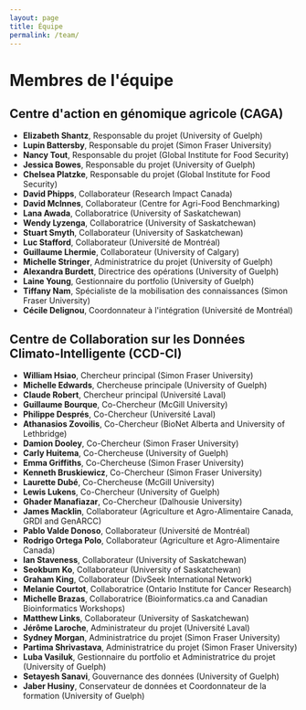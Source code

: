 ```yaml
---
layout: page
title: Équipe
permalink: /team/
---
```


# Membres de l'équipe
## Centre d'action en génomique agricole (CAGA)

- **Elizabeth Shantz**, Responsable du projet (University of Guelph) 
- **Lupin Battersby**, Responsable du projet (Simon Fraser University) 
- **Nancy Tout**, Responsable du projet (Global Institute for Food Security) 
- **Jessica Bowes**, Responsable du projet (University of Guelph)
- **Chelsea Platzke**, Responsable du projet (Global Institute for Food Security) 
- **David Phipps**, Collaborateur (Research Impact Canada)  
- **David McInnes**, Collaborateur (Centre for Agri-Food Benchmarking) 
- **Lana Awada**, Collaboratrice (University of Saskatchewan) 
- **Wendy Lyzenga**, Collaboratrice (University of Saskatchewan) 
- **Stuart Smyth**, Collaborateur (University of Saskatchewan) 
- **Luc Stafford**, Collaborateur (Université de Montréal) 
- **Guillaume Lhermie**, Collaborateur (University of Calgary)
- **Michelle Stringer**, Administratrice du projet (University of Guelph)
- **Alexandra Burdett**, Directrice des opérations (University of Guelph)
- **Laine Young**, Gestionnaire du portfolio (University of Guelph)
- **Tiffany Nam**, Spécialiste de la mobilisation des connaissances (Simon Fraser University)
- **Cécile Delignou**, Coordonnateur à l'intégration (Université de Montréal)

## Centre de Collaboration sur les Données Climato-Intelligente (CCD-CI)

- **William Hsiao**, Chercheur principal (Simon Fraser University) 
- **Michelle Edwards**, Chercheuse principale (University of Guelph) 
- **Claude Robert**, Chercheur principal (Université Laval) 
- **Guillaume Bourque**, Co-Chercheur (McGill University) 
- **Philippe Després**, Co-Chercheur (Université Laval) 
- **Athanasios Zovoilis**, Co-Chercheur (BioNet Alberta and University of Lethbridge)  
- **Damion Dooley**, Co-Chercheur (Simon Fraser University) 
- **Carly Huitema**, Co-Chercheuse (University of Guelph) 
- **Emma Griffiths**, Co-Chercheuse (Simon Fraser University) 
- **Kenneth Bruskiewicz**, Co-Chercheur (Simon Fraser University) 
- **Laurette Dubé**, Co-Chercheuse (McGill University) 
- **Lewis Lukens**, Co-Chercheur (University of Guelph) 
- **Ghader Manafiazar**, Co-Chercheur (Dalhousie University) 
- **James Macklin**, Collaborateur (Agriculture et Agro-Alimentaire Canada, GRDI and GenARCC) 
- **Pablo Valde Donoso**, Collaborateur (Université de Montréal) 
- **Rodrigo Ortega Polo**, Collaborateur (Agriculture et Agro-Alimentaire Canada) 
- **Ian Staveness**, Collaborateur (University of Saskatchewan) 
- **Seokbum Ko**, Collaborateur (University of Saskatchewan) 
- **Graham King**, Collaborateur (DivSeek International Network) 
- **Melanie Courtot**, Collaboratrice (Ontario Institute for Cancer Research) 
- **Michelle Brazas**, Collaboratrice (Bioinformatics.ca and Canadian Bioinformatics Workshops) 
- **Matthew Links**, Collaborateur (University of Saskatchewan)
- **Jérôme Laroche**, Administrateur du projet (Université Laval)
- **Sydney Morgan**, Administratrice du projet  (Simon Fraser University)
- **Partima Shrivastava**, Administratrice du projet (Simon Fraser University)
- **Luba Vasiluk**, Gestionnaire du portfolio et Administratrice du projet  (University of Guelph)
- **Setayesh Sanavi**, Gouvernance des données (University of Guelph)
- **Jaber Husiny**, Conservateur de données et Coordonnateur de la formation (University of Guelph)

